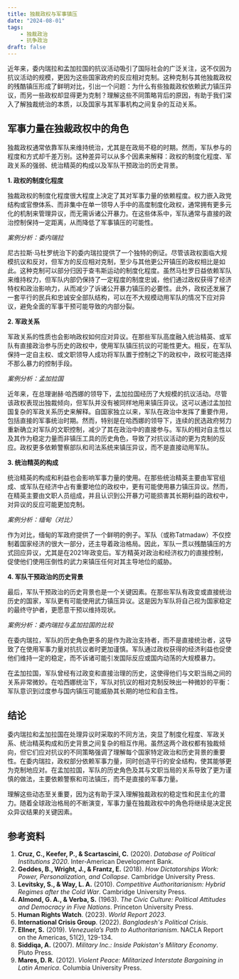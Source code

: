 ```yaml
---
title: 独裁政权与军事镇压
date: "2024-08-01"
tags:
    - 独裁政治
    - 抗争政治
draft: false
---
```



近年来，委内瑞拉和孟加拉国的抗议活动吸引了国际社会的广泛关注，这不仅因为抗议活动的规模，更因为这些国家政府的反应相对克制。这种克制与其他独裁政权的残酷镇压形成了鲜明对比，引出一个问题：为什么有些独裁政权依赖武力镇压异议，而另一些政权却显得更为克制？理解这些不同策略背后的原因，有助于我们深入了解独裁统治的本质，以及国家与其军事机构之间复杂的互动关系。

## 军事力量在独裁政权中的角色

独裁政权通常依靠军队来维持统治，尤其是在政局不稳的时期。然而，军队参与的程度和方式却千差万别。这种差异可以从多个因素来解释：政权的制度化程度、军政关系的强弱、统治精英的构成以及军队干预政治的历史背景。

**1. 政权的制度化程度**

独裁政权的制度化程度很大程度上决定了其对军事力量的依赖程度。权力嵌入政党结构或官僚体系、而非集中在单一领导人手中的高度制度化政权，通常拥有更多元化的机制来管理异议，而无需诉诸公开暴力。在这些体系中，军队通常与直接的政治控制保持一定距离，从而降低了军事镇压的可能性。

*案例分析：委内瑞拉*

尼古拉斯·马杜罗统治下的委内瑞拉提供了一个独特的例证。尽管该政权面临大规模抗议和反对，但军方的反应相对克制，至少与其他更公开镇压的政权相比是如此。这种克制可以部分归因于查韦斯运动的制度化程度。虽然马杜罗日益依赖军队来维持权力，但军队内部仍保持了一定程度的制度忠诚，他们通过政权获得了经济特权和政治影响力，从而减少了诉诸公开暴力镇压的必要性。此外，政权还发展了一套平行的民兵和忠诚安全部队结构，可以在不大规模动用军队的情况下应对异议，避免全面的军事干预可能导致的内部分裂。

**2. 军政关系**

军政关系的性质也会影响政权如何应对异议。在那些军队高度融入统治精英、或军队有直接政治参与历史的政权中，使用军队镇压抗议的可能性更大。相反，在军队保持一定自主权、或文职领导人成功将军队置于控制之下的政权中，政权可能选择不那么暴力的控制手段。

*案例分析：孟加拉国*

近年来，在总理谢赫·哈西娜的领导下，孟加拉国经历了大规模的抗议活动。尽管该政权表现出独裁倾向，但军队并没有被同样地用来镇压异议。这可以通过孟加拉国复杂的军政关系历史来解释。自国家独立以来，军队在政治中发挥了重要作用，包括直接的军事统治时期。然而，特别是在哈西娜的领导下，连续的民选政府努力重新确立对军队的文职控制，减少了其在政治中的直接参与。军队的相对自主性以及其作为稳定力量而非镇压工具的历史角色，导致了对抗议活动的更为克制的反应。政权更多依赖警察部队和司法系统来镇压异议，而不是直接动用军队。

**3. 统治精英的构成**

统治精英的构成和利益也会影响军事力量的使用。在那些统治精英主要由军官组成、或军队在经济中占有重要地位的政权中，更有可能使用暴力镇压异议。然而，在精英主要由文职人员组成，并且认识到公开暴力可能损害其长期利益的政权中，对异议的反应可能更加克制。

*案例分析：缅甸（对比）*

作为对比，缅甸的军政府提供了一个鲜明的例子。军队（或称Tatmadaw）不仅控制着国家经济的很大一部分，还主导着政治格局。因此，军队一贯以残酷镇压的方式回应异议，尤其是在2021年政变后。军方精英对政治和经济权力的直接控制，促使他们使用压倒性的武力来镇压任何对其主导地位的威胁。

**4. 军队干预政治的历史背景**

最后，军队干预政治的历史背景也是一个关键因素。在那些军队有政变或直接统治历史的国家，军队更有可能使用武力镇压异议。这是因为军队将自己视为国家稳定的最终守护者，更愿意干预以维持现状。

*案例分析：委内瑞拉与孟加拉国的比较*

在委内瑞拉，军队的历史角色更多的是作为政治支持者，而不是直接统治者，这导致了在使用军事力量对抗抗议者时更加谨慎。军队通过政权获得的经济利益也促使他们维持一定的稳定，而不诉诸可能引发国际反应或国内动荡的大规模暴力。

在孟加拉国，军队曾经有过政变和直接治理的历史，这使得他们与文职当局之间的关系非常微妙。在哈西娜统治下，军队对抗议的相对克制反映出一种微妙的平衡：军队意识到过度参与国内镇压可能威胁其长期的地位和自主性。

## 结论

委内瑞拉和孟加拉国在处理异议时采取的不同方法，突显了制度化程度、军政关系、统治精英构成和历史背景之间复杂的相互作用。虽然这两个政权都有独裁倾向，但它们应对抗议的不同策略强调了理解每个国家特定政治和历史背景的重要性。在委内瑞拉，政权部分依赖军事力量，同时创造平行的安全结构，使其能够更为克制地应对。在孟加拉国，军队的历史角色及其与文职当局的关系导致了更为谨慎的做法，主要依赖警察和司法镇压，而不是直接的军事力量。

理解这些动态至关重要，因为这有助于深入理解独裁政权的稳定性和民主化的潜力。随着全球政治格局的不断演变，军事力量在独裁政权中的角色将继续是决定民众异议结果的关键因素。

## 参考资料

1. **Cruz, C., Keefer, P., & Scartascini, C.** (2020). *Database of Political Institutions 2020*. Inter-American Development Bank.  
2. **Geddes, B., Wright, J., & Frantz, E.** (2018). *How Dictatorships Work: Power, Personalization, and Collapse*. Cambridge University Press.  
3. **Levitsky, S., & Way, L. A.** (2010). *Competitive Authoritarianism: Hybrid Regimes after the Cold War*. Cambridge University Press.  
4. **Almond, G. A., & Verba, S.** (1963). *The Civic Culture: Political Attitudes and Democracy in Five Nations*. Princeton University Press.  
5. **Human Rights Watch**. (2023). *World Report 2023*.  
6. **International Crisis Group**. (2022). *Bangladesh's Political Crisis*.  
7. **Ellner, S.** (2019). *Venezuela’s Path to Authoritarianism*. NACLA Report on the Americas, 51(2), 129-134.  
8. **Siddiqa, A.** (2007). *Military Inc.: Inside Pakistan's Military Economy*. Pluto Press.  
9. **Mares, D. R.** (2012). *Violent Peace: Militarized Interstate Bargaining in Latin America*. Columbia University Press.
